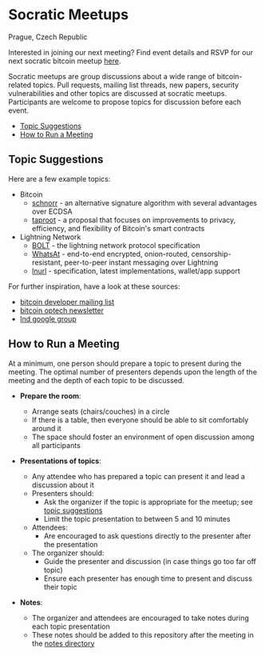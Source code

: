 # Socratic Meetups

Prague, Czech Republic

Interested in joining our next meeting? Find event details and RSVP for our next socratic bitcoin meetup [here](https://www.meetup.com/Life-Learning-Programming-Prague/events/).

Socratic meetups are group discussions about a wide range of bitcoin-related topics. Pull requests, mailing list threads, new papers, security vulnerabilities and other topics are discussed at socratic meetups. Participants are welcome to propose topics for discussion before each event.

* [Topic Suggestions](#topic-suggestions)
* [How to Run a Meeting](#how-to-run-a-meeting)

## Topic Suggestions

Here are a few example topics:
* Bitcoin
	* [schnorr](https://en.bitcoin.it/wiki/Schnorr) - an alternative signature algorithm with several advantages over ECDSA
	* [taproot](https://github.com/sipa/bips/blob/bip-schnorr/bip-taproot.mediawiki) - a proposal that focuses on improvements to privacy, efficiency, and flexibility of Bitcoin's smart contracts
* Lightning Network
	* [BOLT](https://github.com/lightningnetwork/lightning-rfc/blob/master/00-introduction.md) - the lightning network protocol specification
	* [WhatsAt](https://github.com/joostjager/whatsat) - end-to-end encrypted, onion-routed, censorship-resistant, peer-to-peer instant messaging over Lightning
	* [lnurl](https://github.com/btcontract/lnurl-rfc) - specification, latest implementations, wallet/app support

For further inspiration, have a look at these sources:
* [bitcoin developer mailing list](https://lists.linuxfoundation.org/mailman/listinfo/bitcoin-dev)
* [bitcoin optech newsletter](https://bitcoinops.org/en/newsletters/)
* [lnd google group](https://groups.google.com/a/lightning.engineering/forum/#!forum/lnd)


## How to Run a Meeting

At a minimum, one person should prepare a topic to present during the meeting. The optimal number of presenters depends upon the length of the meeting and the depth of each topic to be discussed.

* __Prepare the room__:
	* Arrange seats (chairs/couches) in a circle
	* If there is a table, then everyone should be able to sit comfortably around it
	* The space should foster an environment of open discussion among all participants

* __Presentations of topics__:
	* Any attendee who has prepared a topic can present it and lead a discussion about it
	* Presenters should:
		* Ask the organizer if the topic is appropriate for the meetup; see [topic suggestions](#topic-suggestions)
		* Limit the topic presentation to between 5 and 10 minutes
	* Attendees:
		* Are encouraged to ask questions directly to the presenter after the presentation
	* The organizer should:
		* Guide the presenter and discussion (in case things go too far off topic)
		* Ensure each presenter has enough time to present and discuss their topic

* __Notes__:
	* The organizer and attendees are encouraged to take notes during each topic presentation
	* These notes should be added to this repository after the meeting in the [notes directory](https://github.com/Learn-by-doing/socratic-meetups/tree/master/meeting-notes)

